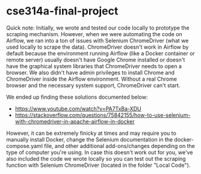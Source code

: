 # cse314a-final-project

Quick note: Initially, we wrote and tested our code locally to prototype the scraping mechanism. However, when we were automating the code on Airflow, we ran into a ton of issues with Selenium ChromeDriver (what we used locally to scrape the data). ChromeDriver doesn't work in Airflow by default because the environment running Airflow (like a Docker container or remote server) usually doesn't have Google Chrome installed or doesn't have the graphical system libraries that ChromeDriver needs to open a browser. We also didn't have admin privileges to install Chrome and ChromeDriver inside the Airflow environment. Without a real Chrome browser and the necessary system support, ChromeDriver can't start.

We ended up finding these solutions documented below: 
- https://www.youtube.com/watch?v=PA7TxBa-XDU
- https://stackoverflow.com/questions/75842155/how-to-use-selenium-with-chromedriver-in-apache-airflow-in-docker

However, it can be extremely finicky at times and may require you to manually install Docker, change the Selenium documentation in the docker-compose.yaml file, and other additional add-ons/changes depending on the type of computer you're using. In case this doesn't work out for you, we've also included the code we wrote locally so you can test out the scraping function with Selenium ChromeDriver (located in the folder "Local Code").
